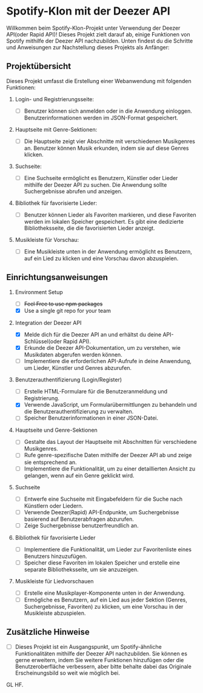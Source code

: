 # Spotify-Klon mit der Deezer API

Willkommen beim Spotify-Klon-Projekt unter Verwendung der Deezer API(oder Rapid API)! Dieses Projekt zielt darauf ab, einige Funktionen von Spotify mithilfe der Deezer API nachzubilden. Unten findest du die Schritte und Anweisungen zur Nachstellung dieses Projekts als Anfänger:

## Projektübersicht

Dieses Projekt umfasst die Erstellung einer Webanwendung mit folgenden Funktionen:

1. Login- und Registrierungsseite:

   - [ ] Benutzer können sich anmelden oder in die Anwendung einloggen. Benutzerinformationen werden im JSON-Format gespeichert.

1. Hauptseite mit Genre-Sektionen:

   - [ ] Die Hauptseite zeigt vier Abschnitte mit verschiedenen Musikgenres an. Benutzer können Musik erkunden, indem sie auf diese Genres klicken.

1. Suchseite:

   - [ ] Eine Suchseite ermöglicht es Benutzern, Künstler oder Lieder mithilfe der Deezer API zu suchen. Die Anwendung sollte Suchergebnisse abrufen und anzeigen.

1. Bibliothek für favorisierte Lieder:

   - [ ] Benutzer können Lieder als Favoriten markieren, und diese Favoriten werden im lokalen Speicher gespeichert. Es gibt eine dedizierte Bibliotheksseite, die die favorisierten Lieder anzeigt.

1. Musikleiste für Vorschau:
   - [ ] Eine Musikleiste unten in der Anwendung ermöglicht es Benutzern, auf ein Lied zu klicken und eine Vorschau davon abzuspielen.

## Einrichtungsanweisungen

1. Environment Setup

   - [ ] ~~Feel Free to use npm packages~~
   - [x] Use a single git repo for your team

2. Integration der Deezer API

   - [x] Melde dich für die Deezer API an und erhältst du deine API-Schlüssel(oder Rapid API).
   - [x] Erkunde die Deezer API-Dokumentation, um zu verstehen, wie Musikdaten abgerufen werden können.
   - [ ] Implementiere die erforderlichen API-Aufrufe in deine Anwendung, um Lieder, Künstler und Genres abzurufen.

3. Benutzerauthentifizierung (Login/Register)

   - [ ] Erstelle HTML-Formulare für die Benutzeranmeldung und Registrierung.
   - [x] Verwende JavaScript, um Formularübermittlungen zu behandeln und die Benutzerauthentifizierung zu verwalten.
   - [ ] Speicher Benutzerinformationen in einer JSON-Datei.

4. Hauptseite und Genre-Sektionen

   - [ ] Gestalte das Layout der Hauptseite mit Abschnitten für verschiedene Musikgenres.
   - [ ] Rufe genre-spezifische Daten mithilfe der Deezer API ab und zeige sie entsprechend an.
   - [ ] Implementiere die Funktionalität, um zu einer detaillierten Ansicht zu gelangen, wenn auf ein Genre geklickt wird.

5. Suchseite

   - [ ] Entwerfe eine Suchseite mit Eingabefeldern für die Suche nach Künstlern oder Liedern.
   - [ ] Verwende Deezer(Rapid) API-Endpunkte, um Suchergebnisse basierend auf Benutzerabfragen abzurufen.
   - [ ] Zeige Suchergebnisse benutzerfreundlich an.

6. Bibliothek für favorisierte Lieder

   - [ ] Implementiere die Funktionalität, um Lieder zur Favoritenliste eines Benutzers hinzuzufügen.
   - [ ] Speicher diese Favoriten im lokalen Speicher und erstelle eine separate Bibliotheksseite, um sie anzuzeigen.

7. Musikleiste für Liedvorschauen
   - [ ] Erstelle eine Musikplayer-Komponente unten in der Anwendung.
   - [ ] Ermögliche es Benutzern, auf ein Lied aus jeder Sektion (Genres, Suchergebnisse, Favoriten) zu klicken, um eine Vorschau in der Musikleiste abzuspielen.

## Zusätzliche Hinweise

- [ ] Dieses Projekt ist ein Ausgangspunkt, um Spotify-ähnliche Funktionalitäten mithilfe der Deezer API nachzubilden. Sie können es gerne erweitern, indem Sie weitere Funktionen hinzufügen oder die Benutzeroberfläche verbessern, aber bitte behalte dabei das Originale Erscheinungsbild so weit wie möglich bei.

GL HF.
